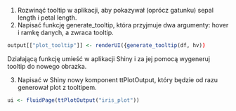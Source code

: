 1. Rozwinąć tooltip w aplikacji, aby pokazywał (oprócz gatunku) sepal length i petal length.
2. Napisać funkcję generate_tooltip, która przyjmuje dwa argumenty: hover i ramkę danych, a zwraca tooltip.

```r
output[["plot_tooltip"]] <- renderUI({generate_tooltip(df, hv))
```

Działającą funkcję umieść w aplikacji Shiny i za jej pomocą wygeneruj tooltip do nowego obrazka.

3. Napisać w Shiny nowy komponent ttPlotOutput, który będzie od razu generował plot z tooltipem.

```r
ui <- fluidPage(ttPlotOutput("iris_plot"))
```
